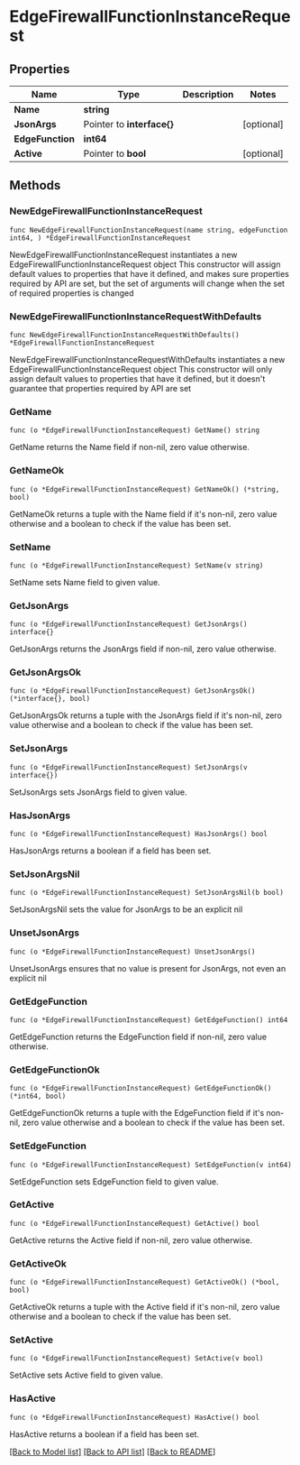 # EdgeFirewallFunctionInstanceRequest

## Properties

Name | Type | Description | Notes
------------ | ------------- | ------------- | -------------
**Name** | **string** |  | 
**JsonArgs** | Pointer to **interface{}** |  | [optional] 
**EdgeFunction** | **int64** |  | 
**Active** | Pointer to **bool** |  | [optional] 

## Methods

### NewEdgeFirewallFunctionInstanceRequest

`func NewEdgeFirewallFunctionInstanceRequest(name string, edgeFunction int64, ) *EdgeFirewallFunctionInstanceRequest`

NewEdgeFirewallFunctionInstanceRequest instantiates a new EdgeFirewallFunctionInstanceRequest object
This constructor will assign default values to properties that have it defined,
and makes sure properties required by API are set, but the set of arguments
will change when the set of required properties is changed

### NewEdgeFirewallFunctionInstanceRequestWithDefaults

`func NewEdgeFirewallFunctionInstanceRequestWithDefaults() *EdgeFirewallFunctionInstanceRequest`

NewEdgeFirewallFunctionInstanceRequestWithDefaults instantiates a new EdgeFirewallFunctionInstanceRequest object
This constructor will only assign default values to properties that have it defined,
but it doesn't guarantee that properties required by API are set

### GetName

`func (o *EdgeFirewallFunctionInstanceRequest) GetName() string`

GetName returns the Name field if non-nil, zero value otherwise.

### GetNameOk

`func (o *EdgeFirewallFunctionInstanceRequest) GetNameOk() (*string, bool)`

GetNameOk returns a tuple with the Name field if it's non-nil, zero value otherwise
and a boolean to check if the value has been set.

### SetName

`func (o *EdgeFirewallFunctionInstanceRequest) SetName(v string)`

SetName sets Name field to given value.


### GetJsonArgs

`func (o *EdgeFirewallFunctionInstanceRequest) GetJsonArgs() interface{}`

GetJsonArgs returns the JsonArgs field if non-nil, zero value otherwise.

### GetJsonArgsOk

`func (o *EdgeFirewallFunctionInstanceRequest) GetJsonArgsOk() (*interface{}, bool)`

GetJsonArgsOk returns a tuple with the JsonArgs field if it's non-nil, zero value otherwise
and a boolean to check if the value has been set.

### SetJsonArgs

`func (o *EdgeFirewallFunctionInstanceRequest) SetJsonArgs(v interface{})`

SetJsonArgs sets JsonArgs field to given value.

### HasJsonArgs

`func (o *EdgeFirewallFunctionInstanceRequest) HasJsonArgs() bool`

HasJsonArgs returns a boolean if a field has been set.

### SetJsonArgsNil

`func (o *EdgeFirewallFunctionInstanceRequest) SetJsonArgsNil(b bool)`

 SetJsonArgsNil sets the value for JsonArgs to be an explicit nil

### UnsetJsonArgs
`func (o *EdgeFirewallFunctionInstanceRequest) UnsetJsonArgs()`

UnsetJsonArgs ensures that no value is present for JsonArgs, not even an explicit nil
### GetEdgeFunction

`func (o *EdgeFirewallFunctionInstanceRequest) GetEdgeFunction() int64`

GetEdgeFunction returns the EdgeFunction field if non-nil, zero value otherwise.

### GetEdgeFunctionOk

`func (o *EdgeFirewallFunctionInstanceRequest) GetEdgeFunctionOk() (*int64, bool)`

GetEdgeFunctionOk returns a tuple with the EdgeFunction field if it's non-nil, zero value otherwise
and a boolean to check if the value has been set.

### SetEdgeFunction

`func (o *EdgeFirewallFunctionInstanceRequest) SetEdgeFunction(v int64)`

SetEdgeFunction sets EdgeFunction field to given value.


### GetActive

`func (o *EdgeFirewallFunctionInstanceRequest) GetActive() bool`

GetActive returns the Active field if non-nil, zero value otherwise.

### GetActiveOk

`func (o *EdgeFirewallFunctionInstanceRequest) GetActiveOk() (*bool, bool)`

GetActiveOk returns a tuple with the Active field if it's non-nil, zero value otherwise
and a boolean to check if the value has been set.

### SetActive

`func (o *EdgeFirewallFunctionInstanceRequest) SetActive(v bool)`

SetActive sets Active field to given value.

### HasActive

`func (o *EdgeFirewallFunctionInstanceRequest) HasActive() bool`

HasActive returns a boolean if a field has been set.


[[Back to Model list]](../README.md#documentation-for-models) [[Back to API list]](../README.md#documentation-for-api-endpoints) [[Back to README]](../README.md)



